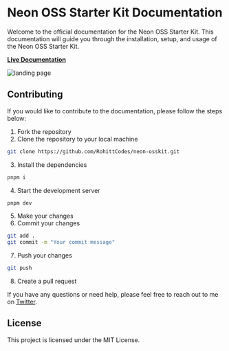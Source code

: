 # Neon OSS Starter Kit Documentation

Welcome to the official documentation for the Neon OSS Starter Kit. This documentation will guide you through the installation, setup, and usage of the Neon OSS Starter Kit.

[**Live Documentation**](https://neon-osskit.vercel.app)

![landing page](https://github.com/user-attachments/assets/2ab48727-6fa2-4bc6-9a29-dbad98d3e9a2)

## Contributing

If you would like to contribute to the documentation, please follow the steps below:

1. Fork the repository
2. Clone the repository to your local machine
```bash
git clone https://github.com/RohittCodes/neon-osskit.git
```
3. Install the dependencies
```bash
pnpm i
```
4. Start the development server
```bash
pnpm dev
```
5. Make your changes
6. Commit your changes
```bash
git add .
git commit -m "Your commit message"
```
7. Push your changes
```bash
git push
```
8. Create a pull request

If you have any questions or need help, please feel free to reach out to me on [Twitter](https://x.com/RohittCodes).

## License

This project is licensed under the MIT License.
